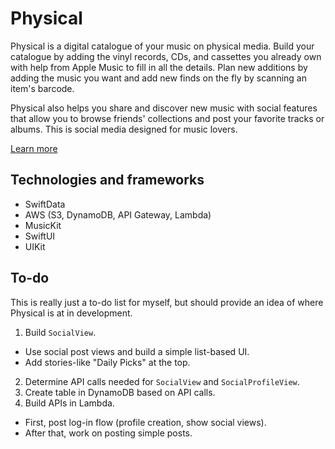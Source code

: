 # Physical
Physical is a digital catalogue of your music on physical media. Build your catalogue by adding the vinyl records, CDs, and cassettes you already own with help from Apple Music to fill in all the details. Plan new additions by adding the music you want and add new finds on the fly by scanning an item's barcode.

Physical also helps you share and discover new music with social features that allow you to browse friends' collections and post your favorite tracks or albums. This is social media designed for music lovers.

[Learn more](http://spencerhartland.com/physical.html)

## Technologies and frameworks
- SwiftData
- AWS (S3, DynamoDB, API Gateway, Lambda)
- MusicKit
- SwiftUI
- UIKit

## To-do
This is really just a to-do list for myself, but should provide an idea of where Physical is at in development.
1. Build `SocialView`.
- Use social post views and build a simple list-based UI.
- Add stories-like "Daily Picks" at the top.
2. Determine API calls needed for `SocialView` and `SocialProfileView`.
3. Create table in DynamoDB based on API calls.
4. Build APIs in Lambda.
- First, post log-in flow (profile creation, show social views).
- After that, work on posting simple posts.
